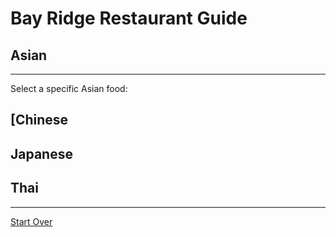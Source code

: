 # Bay Ridge Restaurant Guide
## Asian
---
Select a specific Asian food:
## [Chinese
## Japanese
## Thai
---
[Start Over](../home.md)
